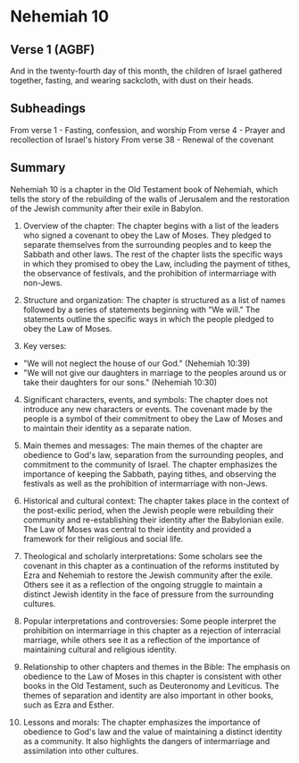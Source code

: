 # Nehemiah 10

## Verse 1 (AGBF)

And in the twenty-fourth day of this month, the children of Israel gathered together, fasting, and wearing sackcloth, with dust on their heads.

## Subheadings

From verse 1 - Fasting, confession, and worship
From verse 4 - Prayer and recollection of Israel's history
From verse 38 - Renewal of the covenant

## Summary

Nehemiah 10 is a chapter in the Old Testament book of Nehemiah, which tells the story of the rebuilding of the walls of Jerusalem and the restoration of the Jewish community after their exile in Babylon.

1. Overview of the chapter:
The chapter begins with a list of the leaders who signed a covenant to obey the Law of Moses. They pledged to separate themselves from the surrounding peoples and to keep the Sabbath and other laws. The rest of the chapter lists the specific ways in which they promised to obey the Law, including the payment of tithes, the observance of festivals, and the prohibition of intermarriage with non-Jews.

2. Structure and organization:
The chapter is structured as a list of names followed by a series of statements beginning with "We will." The statements outline the specific ways in which the people pledged to obey the Law of Moses.

3. Key verses:
- "We will not neglect the house of our God." (Nehemiah 10:39)
- "We will not give our daughters in marriage to the peoples around us or take their daughters for our sons." (Nehemiah 10:30)

4. Significant characters, events, and symbols:
The chapter does not introduce any new characters or events. The covenant made by the people is a symbol of their commitment to obey the Law of Moses and to maintain their identity as a separate nation.

5. Main themes and messages:
The main themes of the chapter are obedience to God's law, separation from the surrounding peoples, and commitment to the community of Israel. The chapter emphasizes the importance of keeping the Sabbath, paying tithes, and observing the festivals as well as the prohibition of intermarriage with non-Jews.

6. Historical and cultural context:
The chapter takes place in the context of the post-exilic period, when the Jewish people were rebuilding their community and re-establishing their identity after the Babylonian exile. The Law of Moses was central to their identity and provided a framework for their religious and social life.

7. Theological and scholarly interpretations:
Some scholars see the covenant in this chapter as a continuation of the reforms instituted by Ezra and Nehemiah to restore the Jewish community after the exile. Others see it as a reflection of the ongoing struggle to maintain a distinct Jewish identity in the face of pressure from the surrounding cultures.

8. Popular interpretations and controversies:
Some people interpret the prohibition on intermarriage in this chapter as a rejection of interracial marriage, while others see it as a reflection of the importance of maintaining cultural and religious identity.

9. Relationship to other chapters and themes in the Bible:
The emphasis on obedience to the Law of Moses in this chapter is consistent with other books in the Old Testament, such as Deuteronomy and Leviticus. The themes of separation and identity are also important in other books, such as Ezra and Esther.

10. Lessons and morals:
The chapter emphasizes the importance of obedience to God's law and the value of maintaining a distinct identity as a community. It also highlights the dangers of intermarriage and assimilation into other cultures.
